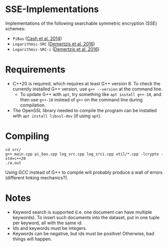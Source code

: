 # SSE-Implementations

Implementations of the following searchable symmetric encryption (SSE) schemes:

- `PiBas` ([Cash et al. 2014](https://eprint.iacr.org/2014/853.pdf))
- `Logarithmic-SRC` ([Demertzis et al. 2016](https://idemertzis.com/Papers/sigmod16.pdf))
- `Logarithmic-SRC-i` ([Demertzis et al. 2016](https://idemertzis.com/Papers/sigmod16.pdf))

# Requirements

- C++20 is required, which requires at least G++ version 8. To check the currently installed G++ version, use `g++ --version` at the command line.
    - To update G++ with `apt`, try something like `apt install g++-10`, and then use `g++-10` instead of `g++` on the command line during compilation.
- The OpenSSL library needed to compile the program can be installed with `apt install libssl-dev` (if using `apt`).

# Compiling

```
cd src/
g++ main.cpp pi_bas.cpp log_src.cpp log_srci.cpp util/*.cpp -lcrypto -std=c++20
./a.out
```

Using GCC instead of G++ to compile will probably produce a wall of errors (different linking mechanics?).

# Notes

- Keyword search is supported (i.e. one document can have multiple keywords). To insert such documents into the dataset, put in one tuple per keyword, all with the same id.
- Ids and keywords must be integers.
- Keywords can be negative, but ids must be positive! Otherwise, bad things will happen.
